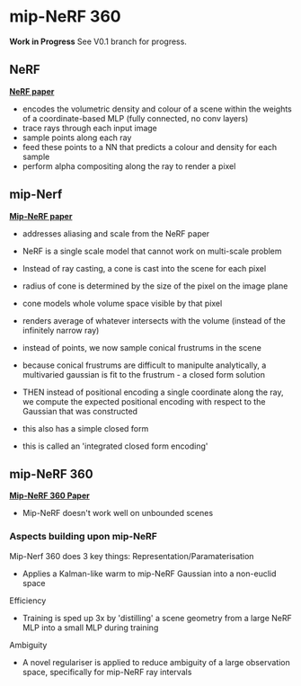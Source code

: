 # mip-NeRF 360
**Work in Progress**
See V0.1 branch for progress.

## NeRF
**[NeRF paper](https://arxiv.org/pdf/2003.08934.pdf)**
* encodes the volumetric density and colour of a scene within the weights of a coordinate-based MLP (fully connected, no conv layers)
* trace rays through each input image
* sample points along each ray
* feed these points to a NN that predicts a colour and density for each sample
* perform alpha compositing along the ray to render a pixel

## mip-Nerf
**[Mip-NeRF paper](https://arxiv.org/pdf/2103.13415.pdf)**
* addresses aliasing and scale from the NeRF paper
* NeRF is a single scale model that cannot work on multi-scale problem

* Instead of ray casting, a cone is cast into the scene for each pixel
* radius of cone is determined by the size of the pixel on the image plane
* cone models whole volume space visible by that pixel
* renders average of whatever intersects with the volume (instead of the infinitely narrow ray) 

* instead of points, we now sample conical frustrums in the scene
* because conical frustrums are difficult to manipulte analytically, a multivaried gaussian is fit to the frustrum - a closed form solution
* THEN instead of positional encoding a single coordinate along the ray, we compute the expected positional encoding with respect to the Gaussian that was constructed
* this also has a simple closed form
* this is called an 'integrated closed form encoding'

## mip-NeRF 360
**[Mip-NeRF 360 Paper](https://arxiv.org/pdf/2111.12077.pdf)**
* Mip-NeRF doesn't work well on unbounded scenes

### Aspects building upon mip-NeRF
Mip-Nerf 360 does 3 key things:
Representation/Paramaterisation
* Applies a Kalman-like warm to mip-NeRF Gaussian into a non-euclid space

Efficiency
* Training is sped up 3x by 'distilling' a scene geometry from a large NeRF MLP into a small MLP during training

Ambiguity
* A novel regulariser is applied to reduce ambiguity of a large observation space, specifically for mip-NeRF ray intervals

